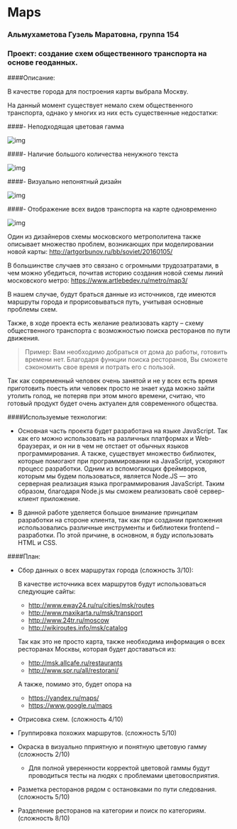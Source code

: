 # Maps

### Альмухаметова Гузель Маратовна, группа 154
### Проект: создание схем общественного транспорта на основе геоданных.

####Описание:

В качестве города для построения карты выбрала Москву.

На данный момент существует немало схем общественного транспорта, однако у многих из них есть существенные недостатки:

####-     Неподходящая цветовая гамма

![img](http://kolia.pp.ru/creative/busmap/images/troll1.png)

####-     Наличие большого количества ненужного текста 

![img](https://img.artlebedev.ru/everything/metro/map3/process-1/moscow-metro-map3-process-06.gif)

####-     Визуально непонятный дизайн

![img](http://artgorbunov.ru/bb/soviet/20160105/london-night-buses@fx.png)

####-     Отображение всех видов транспорта на карте одновременно

![img](http://artgorbunov.ru/bb/soviet/20160105/budapest@fx.jpg)

Один из дизайнеров схемы московского метрополитена также описывает множество проблем, возникающих при моделировании новой карты: http://artgorbunov.ru/bb/soviet/20160105/

В большинстве случаев это связано с огромными трудозатратами, в чем можно убедиться, почитав историю создания новой схемы линий московского метро: https://www.artlebedev.ru/metro/map3/

 В нашем случае, будут браться данные из источников, где имеются маршруты города и прорисовываться путь, учитывая основные проблемы схем.

Также, в ходе проекта есть желание реализовать карту – схему общественного транспорта с возможностью поиска ресторанов по пути движения. 
>Пример: Вам необходимо добраться от дома до работы, готовить времени нет. Благодаря функции поиска ресторанов, Вы сможете сэкономить свое время и потрать его с пользой. 

Так как современный человек очень занятой и не у всех есть время приготовить поесть или человек просто не знает куда можно зайти утолить голод, не потеряв при этом много времени, считаю, что готовый продукт будет очень актуален для современного общества.

####Используемые технологии:

- Основная часть проекта будет разработана на языке JavaScript. Так как его можно использовать на различных платформах и Web-браузерах, и он ни в чем не отстает от обычных языков программирования.  А также, существует множество библиотек, которые помогают при программировании на JavaScript, ускоряют процесс разработки. Одним из вспомогающих фреймворков, которым мы будем пользоваться, является Node.JS — это серверная реализация языка программирования JavaScript. Таким образом, благодаря Node.js мы сможем реализовать своё сервер-клиент приложение.

- В данной работе уделяется большое внимание принципам разработки на стороне клиента, так как при создании приложения использовались различные инструменты и библиотеки frontend – разработки. По этой причине, в основном, я буду использовать HTML и CSS.


####План:
- Сбор данных о всех маршрутах города (сложность 3/10):

    В качестве источника всех маршрутов будут использоваться следующие сайты:
    - http://www.eway24.ru/ru/cities/msk/routes
    - http://www.maxikarta.ru/msk/transport
    - http://www.24tr.ru/moscow
    - http://wikiroutes.info/msk/catalog
    
    Так как это не просто карта, также необходима информация о всех ресторанах Москвы, которая будет доставаться из:
    - http://msk.allcafe.ru/restaurants
    - http://www.spr.ru/all/restorani/

    А также, помимо это, будет опора на
    - https://yandex.ru/maps/
    - https://www.google.ru/maps
    
- Отрисовка схем. (сложность 4/10)
    
- Группировка похожих маршрутов. (сложность 5/10)
 
- Окраска в визуально пприятную и понятную цветовую гамму (сложность 2/10)
     - Для полной уверенности корректой цветовой гаммы будут проводиться тесты на людях с проблемами цветовосприятия.
     
- Разметка ресторанов рядом с остановками по пути следования. (сложность 5/10)
 
- Разделение ресторанов на категории и поиск по категориям. (сложность 8/10)
 





